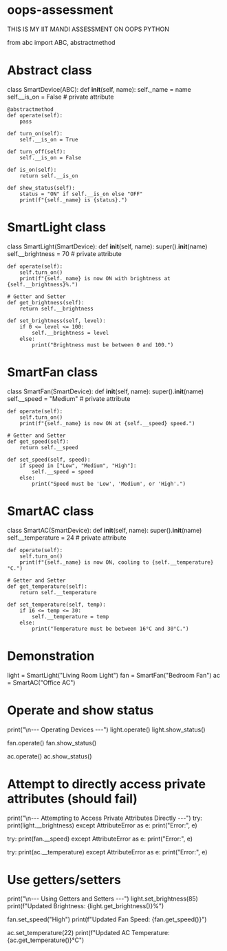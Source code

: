 # oops-assessment
THIS IS MY IIT MANDI ASSESSMENT ON OOPS PYTHON <BR>

from abc import ABC, abstractmethod 

# Abstract class
class SmartDevice(ABC):
    def __init__(self, name):
        self._name = name
        self.__is_on = False  # private attribute

    @abstractmethod
    def operate(self):
        pass

    def turn_on(self):
        self.__is_on = True

    def turn_off(self):
        self.__is_on = False

    def is_on(self):
        return self.__is_on

    def show_status(self):
        status = "ON" if self.__is_on else "OFF"
        print(f"{self._name} is {status}.")


# SmartLight class
class SmartLight(SmartDevice):
    def __init__(self, name):
        super().__init__(name)
        self.__brightness = 70  # private attribute

    def operate(self):
        self.turn_on()
        print(f"{self._name} is now ON with brightness at {self.__brightness}%.")

    # Getter and Setter
    def get_brightness(self):
        return self.__brightness

    def set_brightness(self, level):
        if 0 <= level <= 100:
            self.__brightness = level
        else:
            print("Brightness must be between 0 and 100.")


# SmartFan class
class SmartFan(SmartDevice):
    def __init__(self, name):
        super().__init__(name)
        self.__speed = "Medium"  # private attribute

    def operate(self):
        self.turn_on()
        print(f"{self._name} is now ON at {self.__speed} speed.")

    # Getter and Setter
    def get_speed(self):
        return self.__speed

    def set_speed(self, speed):
        if speed in ["Low", "Medium", "High"]:
            self.__speed = speed
        else:
            print("Speed must be 'Low', 'Medium', or 'High'.")


# SmartAC class
class SmartAC(SmartDevice):
    def __init__(self, name):
        super().__init__(name)
        self.__temperature = 24  # private attribute

    def operate(self):
        self.turn_on()
        print(f"{self._name} is now ON, cooling to {self.__temperature}°C.")

    # Getter and Setter
    def get_temperature(self):
        return self.__temperature

    def set_temperature(self, temp):
        if 16 <= temp <= 30:
            self.__temperature = temp
        else:
            print("Temperature must be between 16°C and 30°C.")


# Demonstration
light = SmartLight("Living Room Light")
fan = SmartFan("Bedroom Fan")
ac = SmartAC("Office AC")

# Operate and show status
print("\n--- Operating Devices ---")
light.operate()
light.show_status()

fan.operate()
fan.show_status()

ac.operate()
ac.show_status()

# Attempt to directly access private attributes (should fail)
print("\n--- Attempting to Access Private Attributes Directly ---")
try:
    print(light.__brightness)
except AttributeError as e:
    print("Error:", e)

try:
    print(fan.__speed)
except AttributeError as e:
    print("Error:", e)

try:
    print(ac.__temperature)
except AttributeError as e:
    print("Error:", e)

# Use getters/setters
print("\n--- Using Getters and Setters ---")
light.set_brightness(85)
print(f"Updated Brightness: {light.get_brightness()}%")

fan.set_speed("High")
print(f"Updated Fan Speed: {fan.get_speed()}")

ac.set_temperature(22)
print(f"Updated AC Temperature: {ac.get_temperature()}°C")


